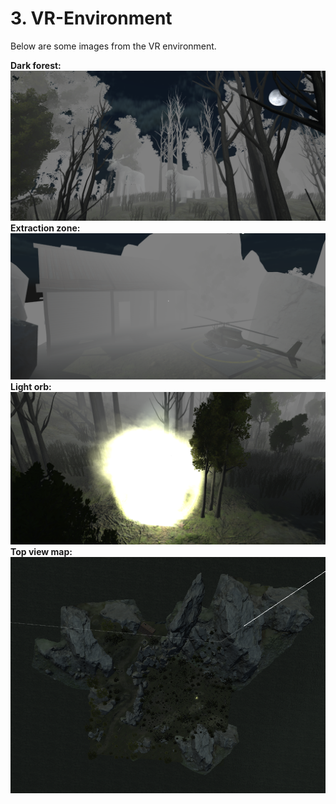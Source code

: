 # 3. VR-Environment

Below are some images from the VR environment.

**Dark forest:**
![DarkForestImage](ImagesREADME/Dark_Forest.png)
**Extraction zone:**
![ExtractionZoneImage](ImagesREADME/Extraction_Zone.png)
**Light orb:**
![LightOrbImage](ImagesREADME/LightOrb.png)
**Top view map:**
\
![TopViewImage](ImagesREADME/FullMap.png)
